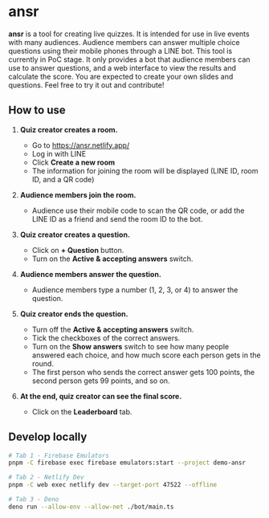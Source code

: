 # ansr

**ansr** is a tool for creating live quizzes. It is intended for use in live events with many audiences. Audience members can answer multiple choice questions using their mobile phones through a LINE bot. This tool is currently in PoC stage. It only provides a bot that audience members can use to answer questions, and a web interface to view the results and calculate the score. You are expected to create your own slides and questions. Feel free to try it out and contribute!

## How to use

1. **Quiz creator creates a room.**

   - Go to <https://ansr.netlify.app/>
   - Log in with LINE
   - Click **Create a new room**
   - The information for joining the room will be displayed (LINE ID, room ID, and a QR code)

2. **Audience members join the room.**

   - Audience use their mobile code to scan the QR code, or add the LINE ID as a friend and send the room ID to the bot.

3. **Quiz creator creates a question.**

   - Click on **+ Question** button.
   - Turn on the **Active & accepting answers** switch.

4. **Audience members answer the question.**

   - Audience members type a number (1, 2, 3, or 4) to answer the question.

5. **Quiz creator ends the question.**

   - Turn off the **Active & accepting answers** switch.
   - Tick the checkboxes of the correct answers.
   - Turn on the **Show answers** switch to see how many people answered each choice, and how much score each person gets in the round.
   - The first person who sends the correct answer gets 100 points, the second person gets 99 points, and so on.

6. **At the end, quiz creator can see the final score.**

   - Click on the **Leaderboard** tab.

## Develop locally

```sh
# Tab 1 - Firebase Emulators
pnpm -C firebase exec firebase emulators:start --project demo-ansr

# Tab 2 - Netlify Dev
pnpm -C web exec netlify dev --target-port 47522 --offline

# Tab 3 - Deno
deno run --allow-env --allow-net ./bot/main.ts
```
